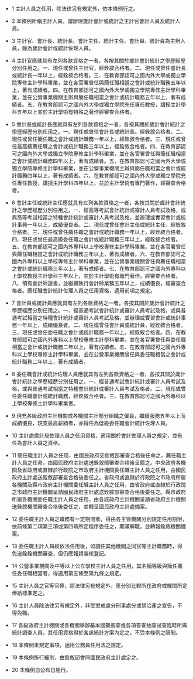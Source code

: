 * 1 主計人員之任用，除法律另有規定外，依本條例行之。

* 2 本條例所稱主計人員，謂辦理歲計會計或統計之主計官會計人員及統計人員。

* 3 主計官、會計長、統計長、會計主任、統計主任、會計員、統計員為主辦人員，餘為歲計會計或統計佐理人員。

* 4 主計官應就具有左列各款資格之一者，各按其關於歲計會計統計之學歷經歷分別任用之。一、現任或曾任主計官，經銓敘合格者。二、現任或曾任會計長或統計長一年以上，經銓敘合格者。三、在教育部認可之國內外大學或獨立學院專修主計學科畢業，並在各官署曾任與簡任職相當之會計或統計職務五年以上，著有成績者。四、在教育部認可之國內外大學或獨立學院專修主計學科畢業，並在公營事業機關主辦與簡任職相當之會計或統計職務五年以上，著有成績者。五、在教育部認可之國內外大學或獨立學院充任專任教授，講授主計學科五年以上並於主計學術有特殊之著作經審查合格者。

* 5 會計長或統計長應就具有左列各款資格之一者，各按其關於歲計會計統計之學歷經歷分別任用之。一、現任或曾任會計長或統計長。經銓敘合格者。二、現任或曾任簡任職之會計或統計職務一年以上，經銓敘合格者。三、現任或曾任最高級薦任職之會計或統計職務三年以上，經銓敘合格者。四、在教育部認可之國內外大學或獨立學院專修主計學科畢業，並在各官署曾任與簡任職相當之會計或統計職務四年以上，著有成績者。五、在教育部認可之國內外大學或獨立學院專修主計學科畢業，並在公營事業機關主辦與簡任職相當之會計或統計職務四年以上，著有成績者。六、在教育部認可之國內外大學或獨立學院充任專任教授，講授主計學科四年以上，並於主計學術有專門著作，經審查合格者。

* 6 會計主任或統計主任應就具有左列各款資格之一者，各按其關於歲計會計統計之學歷經歷分別任用之。一、經高等考試會計統計或審計人員考試及格，或與高等考試相當之特種會計統計或審計人員考試及格，並辦理或實習會計或統計事務一年以上，成績優良者。二、現任或曾任會計主任或統計主任，經銓敘合格者。三、現任或曾任薦任職之會計或統計職務一年以上，經銓敘合格者。四、現任或曾任最高級委任職之會計或統計職務三年以上，經銓敘合格者。五、在教育部認可之國內外專科以上學校專修主計學科畢業，並在各官署曾任與薦任職相當之會計或統計職務三年以上，著有成績者。六、在教育部認可之國內外專科以上學校專修主計學科畢業，並在公營事業機關曾任與薦任職相當之會計或統計職務三年以上，著有成績者。七、在教育部認可之國內外專科以上學校教授主計學科三年以上，並於主計學術有專門著作，經審查合格者。八、領有會計師證書，並繼續執行會計師業務五年以上，成績優良，經審查合格者。薦任職會計統計佐理人員之任用資格，適用前項之規定。

* 7 會計員或統計員應就具有左列各款資格之一者，各按其關於歲計會計統計之學歷經歷分別任用之。一、經普通考試會計統計或審計人員考試及格，或與普通考試相當之特種會計統計或審計人員考試及格，並辦理或實習會計或統計事務一年以上，成績優良者。二、現任或曾任會計員或統計員，經銓敘合格者。三、現任或曾任委任職之會計或統計職務一年以上，經銓敘合格者。四、在教育部認可之國內外專科以上學校專修主計學科畢業，並在各官署曾任與委任職相當之會計或統計職務二年以上，著有成績者。五、在教育部認可之國內外專科以上學校專修主計學科畢業，並在公營事業機關曾任與委任職相當之會計或統計職務二年以上，著有成績者。

* 8 委任職會計或統計佐理人員應就其有左列各款資格之一者，各按其關於歲計會計統計之學歷經歷分別任用之。一、經普通考試會計統計或審計人員考試及格，或與普通考試相當之特種會計統計或審計人員考試及格者。二、現任或曾任委任職會計或統計職務，經銓敘合格者。三、在教育部認可之國內外專科以上學校專修主計學科畢業者。

* 9 現充各級政府主計機關或各機關主計部分組織之僱員，繼續服務五年以上而成績優良，現支最高薪額者，亦得任為低級委任職會計統計佐理人員。

* 10 主計處歲計局佐理人員之任用資格，適用關於會計佐理人員之規定，並有任為會計人員之資格。

* 11 簡任職主計人員之任用，由國民政府交銓敘部審查合格後任命之，薦任職主計人員之任命，由國民政府主計處送銓敘部審查合格後呈薦之。中央政府各機關及省政府或直隸於行政院之市政府主計機關委任職主計人員之任用，由國民政府主計處送銓敘部審查合格後委任之。省政府或直隸於行政院之市政府所屬各機關及縣市政府主計機關委任職主計人員之任用，由省政府或直隸於行政院之市政府主計機關呈請國民政府主計處送銓敘部審查合格後委任之。縣市政府所屬各機關委任職主計人員之任用，由各該政府主計機關呈請省政府主計機關送銓敘機關審查合格後委任之，並轉呈國民政府主計處備案。

* 12 委任職主計人員之職務有一定期間者，得由各主管機關分別規定任用期限，依前條第二項第三項或第四項所定程序委任之，期滿解職，並轉報銓敘機關備案。

* 13 委任職主計人員經依法任用後，如調任其他機關之同官等主計職務時，得免送銓銓機關審查，但仍應報請查核登記。

* 14 公營事業機關及中等以上公立學校主計人員之任用，其名稱等級與簡任薦任委任職相當者，得適用第五條至第九條之規定。

* 15 主計人員之官等官俸，除法律另有規定外，應分別比較所在政府或機關所定俸給標準定之。

* 16 主計人員除法律另有規定外，非受懲戒處分刑事處分或禁治產之宣告，不得免職。

* 17 各級政府主計機關或各機關舉辦基本國勢調查或各項普查抽查試查臨時所需統計調查人員，其任用資格得於各該統計方案內定之，不受本條例之限制。

* 18 本條例未規定事項，適用公務員任用法之規定。

* 19 本條例施行細則，由銓敘部會同國民政府主計處定之。

* 20 本條例自公布日施行。

